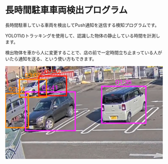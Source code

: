 # 長時間駐車車両検出プログラム

長時間駐車している車両を検出してPush通知を送信する検知プログラムです。

YOLO11のトラッキングを使用して、認識した物体の静止している時間を計測します。

検出物体を車から人に変更することで、店の前で一定時間立ち止まっている人がいたら通知を送る、という使い方もできます。

![](./stay_counter.jpg)

